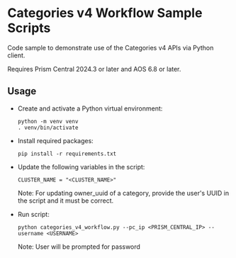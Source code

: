 # Categories v4 Workflow Sample Scripts

Code sample to demonstrate use of the Categories v4 APIs via Python client.

Requires Prism Central 2024.3 or later and AOS 6.8 or later.

## Usage

- Create and activate a Python virtual environment:

  ```
  python -m venv venv
  . venv/bin/activate
  ```

- Install required packages:

  ```
  pip install -r requirements.txt
  ```
- Update the following variables in the script:

  ```
  CLUSTER_NAME = "<CLUSTER_NAME>"
  ```
  Note: For updating owner_uuid of a category, provide the user's UUID in the script and it must be correct.
- Run script:

  ```
  python categories_v4_workflow.py --pc_ip <PRISM_CENTRAL_IP> --username <USERNAME>
  ```

  Note: User will be prompted for password

